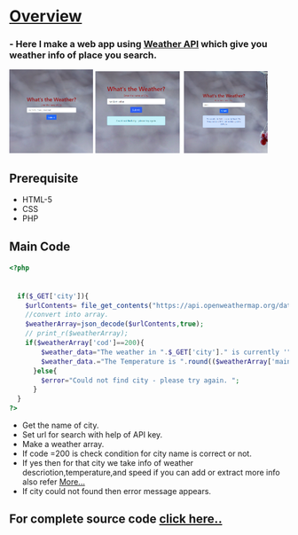 # <a href="http://weather-info-com.stackstaging.com/">Overview</a>
### - Here I make a web app using <a href="https://openweathermap.org/api">Weather API</a> which give you weather info of place you search.
<img src="https://github.com/kr123Manish/weather_scrapper/blob/main/code/1.png" width="30%"></img>
<img src="https://github.com/kr123Manish/weather_scrapper/blob/main/code/3.png" width="31%"></img>
<img src="https://github.com/kr123Manish/weather_scrapper/blob/main/code/2.PNG" width="30%"></img>
## Prerequisite
- HTML-5
- CSS
- PHP
## Main Code
```php
<?php
 

  if($_GET['city']){
    $urlContents= file_get_contents("https://api.openweathermap.org/data/2.5/weather?q=".$_GET['city']."&appid=b6aa69f2677aeb08cc3c3236adb8c967");
    //convert into array.
    $weatherArray=json_decode($urlContents,true);
    // print_r($weatherArray);
    if($weatherArray['cod']==200){
        $weather_data="The weather in ".$_GET['city']." is currently '".$weatherArray['weather'][0]['description']."'. ";
        $weather_data.="The Temperature is ".round(($weatherArray['main']['temp'])-273.15)."&#176;C and the wind speed is ".($weatherArray['wind']['speed'])."m/s.";
      }else{
        $error="Could not find city - please try again. ";
      }
  }
?>
```
- Get the name of city.
- Set url for search with help of API key.
- Make a weather array.
- If code =200 is check condition for city name is correct or not.
- If yes then for that city we take info of  weather descriotion,temperature,and speed if you can add or extract more info also refer <a href="https://openweathermap.org/current">More...</a>
- If city could not found then error message appears.
## For complete source code <a href="https://github.com/kr123Manish/weather_scrapper/tree/main/code">click here..</a>
